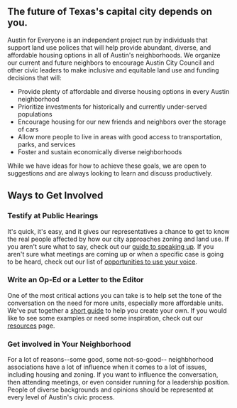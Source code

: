 ## The future of Texas's capital city depends on you.

Austin for Everyone is an independent project run by individuals that support land use polices that will help provide abundant, diverse, and affordable housing options in all of Austin's neighborhoods. We organize our current and future neighbors to encourage Austin City Council and other civic leaders to make inclusive and equitable land use and funding decisions that will:

- Provide plenty of affordable and diverse housing options in every Austin neighborhood
- Prioritize investments for historically and currently under-served populations
- Encourage housing for our new friends and neighbors over the storage of cars
- Allow more people to live in areas with good access to transportation, parks, and services
- Foster and sustain economically diverse neighborhoods

While we have ideas for how to achieve these goals, we are open to suggestions and are always looking to learn and discuss productively.

## Ways to Get Involved

### Testify at Public Hearings

It's quick, it's easy, and it gives our representatives a chance to get to know the real people affected by how our city approaches zoning and land use. If you aren't sure what to say, check out our [guide to speaking up](https://austinforeveryone.net/resources/speaking-up). If you aren't sure what meetings are coming up or when a specific case is going to be heard, check out our list of [opportunities to use your voice](https://austinforeveryone.net/resources/opportunities). 

### Write an Op-Ed or a Letter to the Editor

One of the most critical actions you can take is to help set the tone of the conversation on the need for more units, especially more affordable units. We've put together a [short guide](https://austinforeveryone.net/resources/letter-to-the-editor) to help you create your own. If you would like to see some examples or need some inspiration, check out our [resources](https://austinforeveryone.net/resources) page.

### Get involved in Your Neighborhood

For a lot of reasons--some good, some not-so-good-- neighbhorhood associations have a lot of influence when it comes to a lot of issues, including housing and zoning. If you want to influence the conversation, then attending meetings, or even consider running for a leadership position. People of diverse backgrounds and opinions should be represented at every level of Austin's civic process.
